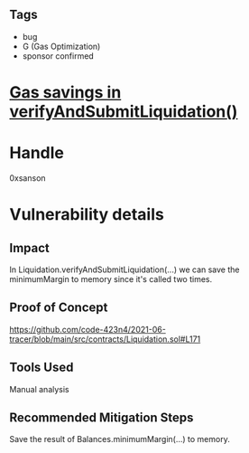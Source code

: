 ## Tags

- bug
- G (Gas Optimization)
- sponsor confirmed

# [Gas savings in verifyAndSubmitLiquidation()](https://github.com/code-423n4/2021-06-tracer-findings/issues/131) 

# Handle

0xsanson


# Vulnerability details

## Impact
In Liquidation.verifyAndSubmitLiquidation(...) we can save the minimumMargin to memory since it's called two times.

## Proof of Concept
https://github.com/code-423n4/2021-06-tracer/blob/main/src/contracts/Liquidation.sol#L171

## Tools Used
Manual analysis

## Recommended Mitigation Steps
Save the result of Balances.minimumMargin(...) to memory.

